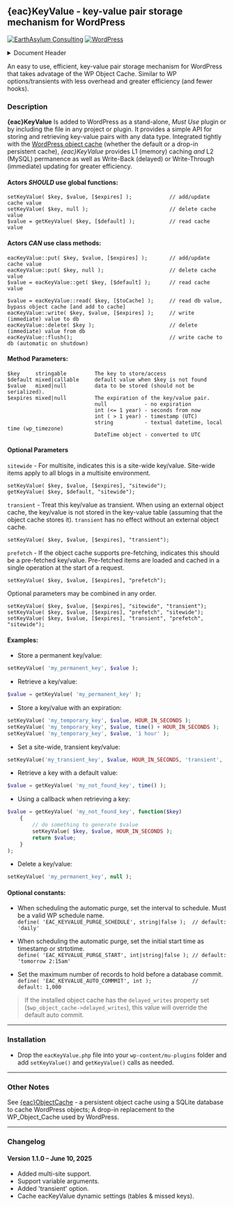 ## {eac}KeyValue - key-value pair storage mechanism for WordPress
[![EarthAsylum Consulting](https://img.shields.io/badge/EarthAsylum-Consulting-0?&labelColor=6e9882&color=707070)](https://earthasylum.com/)
[![WordPress](https://img.shields.io/badge/WordPress-Plugins-grey?logo=wordpress&labelColor=blue)](https://wordpress.org/plugins/search/EarthAsylum/)


<details><summary>Document Header</summary>

Plugin URI:             https://github.com/EarthAsylum/eacKeyValue  
Author:                 [EarthAsylum Consulting](https://www.earthasylum.com)  
Stable tag:             1.1.0  
Last Updated:           09-Jun-2025  
Requires at least:      5.8  
Tested up to:           6.8  
Requires PHP:           8.1  
Contributors:           [earthasylum](https://github.com/earthasylum),[kevinburkholder](https://profiles.wordpress.org/kevinburkholder)  
License:                GPLv3 or later  
License URI:            https://www.gnu.org/licenses/gpl.html  
GitHub URI:             https://github.com/EarthAsylum/eacKeyValue  

</details>

An easy to use, efficient, key-value pair storage mechanism for WordPress that takes advatage of the WP Object Cache.
Similar to WP options/transients with less overhead and greater efficiency (and fewer hooks).

### Description

**{eac}KeyValue** Is added to WordPress as a stand-alone, *Must Use* plugin or by including the file in any project or plugin. It provides a simple API for storing and retrieving key-value pairs with any data type. Integrated tightly with the [WordPress object cache](https://developer.wordpress.org/reference/classes/wp_object_cache/) (whether the default or a drop-in persistent cache), _{eac}KeyValue_ provides L1 (memory) caching _and_ L2 (MySQL) permanence as well as Write-Back (delayed) or Write-Through (immediate) updating for greater efficiency.

#### Actors *SHOULD* use global functions:

    setKeyValue( $key, $value, [$expires] );            // add/update cache value
    setKeyValue( $key, null );                          // delete cache value
    $value = getKeyValue( $key, [$default] );           // read cache value

#### Actors *CAN* use class methods:

    eacKeyValue::put( $key, $value, [$expires] );       // add/update cache value
    eacKeyValue::put( $key, null );                     // delete cache value
    $value = eacKeyValue::get( $key, [$default] );      // read cache value

    $value = eacKeyValue::read( $key, [$toCache] );     // read db value, bypass object cache [and add to cache]
    eacKeyValue::write( $key, $value, [$expires] );     // write (immediate) value to db
    eacKeyValue::delete( $key );                        // delete (immediate) value from db
    eacKeyValue::flush();                               // write cache to db (automatic on shutdown)

#### Method Parameters:

    $key     stringable         The key to store/access
    $default mixed|callable     default value when $key is not found
    $value   mixed|null         data to be stored (should not be serialized).
    $expires mixed|null         The expiration of the key/value pair.
                                null            - no expiration
                                int (<= 1 year) - seconds from now
                                int ( > 1 year) - timestamp (UTC)
                                string          - textual datetime, local time (wp_timezone)
                                DateTime object - converted to UTC

#### Optional Parameters

`sitewide` - For multisite, indicates this is a site-wide key/value. Site-wide items apply to all blogs in a multisite environment.

    setKeyValue( $key, $value, [$expires], "sitewide");
    getKeyValue( $key, $default, "sitewide");

`transient` - Treat this key/value as transient. When using an external object cache, the key/value is not stored in the key-value table (assuming that the object cache stores it). `transient` has no effect without an external object cache.

    setKeyValue( $key, $value, [$expires], "transient");

`prefetch` - If the object cache supports pre-fetching, indicates this should be a pre-fetched key/value. Pre-fetched items are loaded and cached in a single operation at the start of a request.

    setKeyValue( $key, $value, [$expires], "prefetch");
    
Optional parameters may be combined in any order.

    setKeyValue( $key, $value, [$expires], "sitewide", "transient");
    setKeyValue( $key, $value, [$expires], "prefetch", "sitewide");
    setKeyValue( $key, $value, [$expires], "transient", "prefetch", "sitewide");
    
#### Examples:

+   Store a permanent key/value:
```php
setKeyValue( 'my_permanent_key', $value );
```

+   Retrieve a key/value:
```php
$value = getKeyValue( 'my_permanent_key' );
```

+   Store a key/value with an expiration:
```php
setKeyValue( 'my_temporary_key', $value, HOUR_IN_SECONDS );
setKeyValue( 'my_temporary_key', $value, time() + HOUR_IN_SECONDS );
setKeyValue( 'my_temporary_key', $value, '1 hour' );
```

+   Set a site-wide, transient key/value:
```php
setKeyValue('my_transient_key', $value, HOUR_IN_SECONDS, 'transient', 'sitewide');
```

+   Retrieve a key with a default value:
```php
$value = getKeyValue( 'my_not_found_key', time() );
```

+   Using a callback when retrieving a key:
```php
$value = getKeyValue( 'my_not_found_key', function($key)
    {
        // do something to generate $value
        setKeyValue( $key, $value, HOUR_IN_SECONDS );
        return $value;
    }
);
```

+   Delete a key/value:
```php
setKeyValue( 'my_permanent_key', null );
```

#### Optional constants:

+   When scheduling the automatic purge, set the interval to schedule. Must be a valid WP schedule name.  
`define( 'EAC_KEYVALUE_PURGE_SCHEDULE', string|false );  // default: 'daily'`  

+   When scheduling the automatic purge, set the initial start time as timestamp or strtotime.  
`define( 'EAC_KEYVALUE_PURGE_START', int|string|false ); // default: 'tomorrow 2:15am'`  

+   Set the maximum number of records to hold before a database commit.  
`define( 'EAC_KEYVALUE_AUTO_COMMMIT', int );             //  default: 1,000`  

>   If the installed object cache has the `delayed_writes` property set (`$wp_object_cache->delayed_writes`), this value will override the default auto commit.

- - -

### Installation

+   Drop the `eacKeyValue.php` file into your `wp-content/mu-plugins` folder and add `setKeyValue()` and `getKeyValue()` calls as needed.

- - -

### Other Notes

See [{eac}ObjectCache](https://eacdoojigger.earthasylum.com/eacobjectcache/) - a persistent object cache using a SQLite database to cache WordPress objects; A drop-in replacement to the WP_Object_Cache used by WordPress.

- - -

### Changelog

#### Version 1.1.0 – June 10, 2025

+   Added multi-site support.
+   Support variable arguments.
+   Added 'transient' option.
+   Cache eacKeyValue dynamic settings (tables & missed keys).
